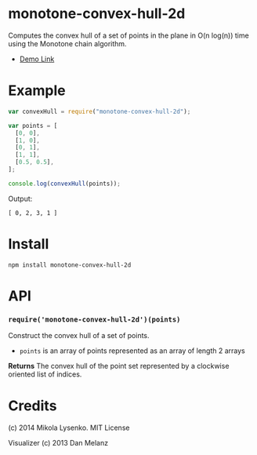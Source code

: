 # monotone-convex-hull-2d

Computes the convex hull of a set of points in the plane in O(n log(n)) time using the Monotone chain algorithm.

- [Demo Link](https://mikolalysenko.github.io/monotone-convex-hull-2d/visualizer/index.html)

# Example

```javascript
var convexHull = require("monotone-convex-hull-2d");

var points = [
  [0, 0],
  [1, 0],
  [0, 1],
  [1, 1],
  [0.5, 0.5],
];

console.log(convexHull(points));
```

Output:

```
[ 0, 2, 3, 1 ]
```

# Install

```
npm install monotone-convex-hull-2d
```

# API

### `require('monotone-convex-hull-2d')(points)`

Construct the convex hull of a set of points.

- `points` is an array of points represented as an array of length 2 arrays

**Returns** The convex hull of the point set represented by a clockwise oriented list of indices.

# Credits

(c) 2014 Mikola Lysenko. MIT License

Visualizer (c) 2013 Dan Melanz
